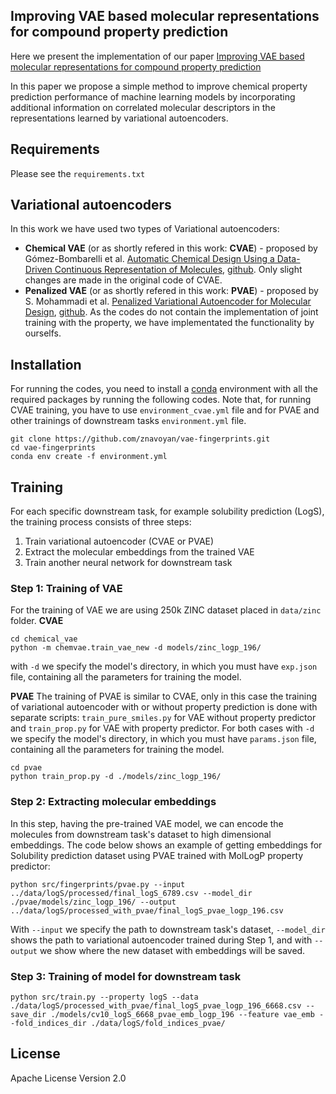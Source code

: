 ## Improving VAE based molecular representations for compound property prediction
Here we present the implementation of our paper [Improving VAE based molecular representations for compound property prediction](https://arxiv.org/abs/2201.04929)

In this paper we propose a simple method to improve chemical property prediction performance of machine learning models by incorporating additional information on correlated molecular descriptors in the representations learned by variational autoencoders.

## Requirements
Please see the `requirements.txt`

## Variational autoencoders

In this work we have used two types of Variational autoencoders: 
- **Chemical VAE** (or as shortly refered in this work: **CVAE**) - proposed by Gómez-Bombarelli et al. [Automatic Chemical Design Using a Data-Driven Continuous Representation of Molecules](https://doi.org/10.1021/ACSCENTSCI.7B00572]), [github](https://github.com/aspuru-guzik-group/chemical_vae). Only slight changes are made in the original code of CVAE.
- **Penalized VAE** (or as shortly refered in this work: **PVAE**) - proposed by S. Mohammadi et al. [ Penalized Variational Autoencoder for Molecular Design](https://doi.org/10.26434/CHEMRXIV.7977131.V2), [github](https://github.com/InvincibleIRMan/pvae). As the codes do not contain the implementation of joint training with the property, we have implementated the functionality by ourselfs.

## Installation
For running the codes, you need to install a [conda](https://docs.conda.io/projects/conda/en/latest/user-guide/install/index.html) environment with all the required packages by running the following codes. Note that, for running CVAE training, you have to use `environment_cvae.yml` file and for PVAE and other trainings of downstream tasks `environment.yml` file.
```
git clone https://github.com/znavoyan/vae-fingerprints.git
cd vae-fingerprints
conda env create -f environment.yml
```

## Training
For each specific downstream task, for example solubility prediction (LogS), the training process consists of three steps:
1. Train variational autoencoder (CVAE or PVAE) 
2. Extract the molecular embeddings from the trained VAE
3. Train another neural network for downstream task

### Step 1: Training of VAE
For the training of VAE we are using 250k ZINC dataset placed in `data/zinc` folder.
**CVAE**
```
cd chemical_vae
python -m chemvae.train_vae_new -d models/zinc_logp_196/
```
with `-d` we specify the model's directory, in which you must have `exp.json` file, containing all the parameters for training the model.


**PVAE**
The training of PVAE is similar to CVAE, only in this case the training of variational autoencoder with or without property prediction is done with separate scripts: `train_pure_smiles.py` for VAE without property predictor and `train_prop.py` for VAE with property predictor. For both cases with `-d` we specify the model's directory, in which you must have `params.json` file, containing all the parameters for training the model.
```
cd pvae
python train_prop.py -d ./models/zinc_logp_196/
```

### Step 2: Extracting molecular embeddings
In this step, having the pre-trained VAE model, we can encode the molecules from downstream task's dataset to high dimensional embeddings. The code below shows an example of getting embeddings for Solubility prediction dataset using PVAE trained with MolLogP property predictor:
```
python src/fingerprints/pvae.py --input ../data/logS/processed/final_logS_6789.csv --model_dir ./pvae/models/zinc_logp_196/ --output ../data/logS/processed_with_pvae/final_logS_pvae_logp_196.csv
```
With `--input` we specify the path to downstream task's dataset, `--model_dir` shows the path to variational autoencoder trained during Step 1, and with `--output` we show where the new dataset with embeddings will be saved.

### Step 3: Training of model for downstream task

```
python src/train.py --property logS --data ./data/logS/processed_with_pvae/final_logS_pvae_logp_196_6668.csv --save_dir ./models/cv10_logS_6668_pvae_emb_logp_196 --feature vae_emb --fold_indices_dir ./data/logS/fold_indices_pvae/
```

## License
Apache License Version 2.0
